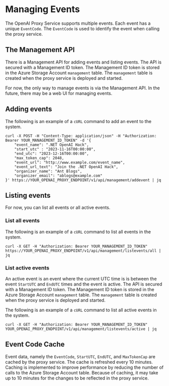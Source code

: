 # Managing Events

The OpenAI Proxy Service supports multiple events. Each event has a unique `EventCode`. The `EventCode` is used to identify the event when calling the proxy service.

## The Management API

There is a Management API for adding events and listing events. The API is secured with a Management ID token. The Management ID token is stored in the Azure Storage Account `management` table. The `management` table is created when the proxy service is deployed and started.

For now, the only way to manage events is via the Management API. In the future, there may be a web UI for managing events.

## Adding events

The following is an example of a `cURL` command to add an event to the system.

```shell
curl -X POST -H "Content-Type: application/json" -H "Authorization: Bearer YOUR_MANAGEMENT_ID_TOKEN" -d '{
    "event_name": ".NET OpenAI Hack",
    "start_utc" : "2023-11-16T00:00:00",
    "end_utc": "2023-12-16T00:00:00",
    "max_token_cap": 2048,
    "event_url": "http://www.example.com/event_name",
    "event_url_text": "Join the .NET OpenAI Hack",
    "organizer_name": "Ant Blogs",
    "organizer_email": "ablogs@example.com"
}' https://YOUR_OPENAI_PROXY_ENDPOINT/v1/api/management/addevent | jq
```

## Listing events

For now, you can list all events or all active events.

### List all events

The following is an example of a `cURL` command to list all events in the system.

```shell
curl -X GET -H "Authorization: Bearer YOUR_MANAGEMENT_ID_TOKEN" https://YOUR_OPENAI_PROXY_ENDPOINT/v1/api/management/listevents/all | jq
```

### List active events

An active event is an event where the current UTC time is is between the event `StartUTC` and `EndUTC` times and the event is active. The API is secured with a Management ID token. The Management ID token is stored in the Azure Storage Account `management` table. The `management` table is created when the proxy service is deployed and started.

The following is an example of a `cURL` command to list all active events in the system.

```shell
curl -X GET -H "Authorization: Bearer YOUR_MANAGEMENT_ID_TOKEN" YOUR_OPENAI_PROXY_ENDPOINT/v1/api/management/listevents/active | jq
```

## Event Code Cache

Event data, namely the `EventCode`, `StartUTC`, `EndUTC`, and `MaxTokenCap` are cached by the proxy service. The cache is refreshed every 10 minutes. Caching is implemented to improve performance by reducing the number of calls to the Azure Storage Account table. Because of caching, it may take up to 10 minutes for the changes to be reflected in the proxy service.

